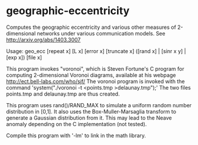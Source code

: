 geographic-eccentricity
=======================

Computes the geographic eccentricity and various other measures of 2-dimensional networks under various communication models. See http://arxiv.org/abs/1403.3007

Usage: geo_ecc [repeat x] [L x] [error x] \[truncate x\] ([rand x] | [sinr x y] | [exp x]) [file x]

This program invokes "voronoi", which is Steven Fortune's C program for computing 2-dimensional Voronoi diagrams, available at his webpage http://ect.bell-labs.com/who/sjf/
The voronoi program is invoked with the command 'system("./voronoi -t <points.tmp >delaunay.tmp");' The two files points.tmp and delaunay.tmp are thus created.
 
This program uses rand()/RAND_MAX to simulate a uniform random number distribution in [0,1]. It also uses the Box-Muller-Marsaglia transform to generate a Gaussian distribution from it. This may lead to the Neave anomaly depending on the C implementation (not tested).
 
Compile this program with '-lm' to link in the math library.
